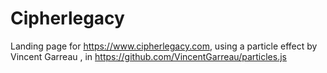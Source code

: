 # Cipherlegacy

Landing page for https://www.cipherlegacy.com, using a particle effect by Vincent Garreau , in https://github.com/VincentGarreau/particles.js
